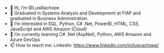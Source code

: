 - 👋 Hi, I’m @LuisRachope
- 🎯 Graduated in Systems Analysis and Development at FIAP and graduated in Business Administration.
- 👀 I’m interested in SQL, Python, C# .Net, PowerBI, HTML, CSS, JavaScript and AWS Amazon (Cloud)
- 🌱 I’m currently learning C# .Net (AspNet), Python, AWS Amazon and Azure DevOps
- 📫 How to reach me:
Linkedin: https://www.linkedin.com/in/luisrachope/

<!---
LuisRachope/LuisRachope is a ✨ special ✨ repository because its `README.md` (this file) appears on your GitHub profile.
You can click the Preview link to take a look at your changes.
--->
